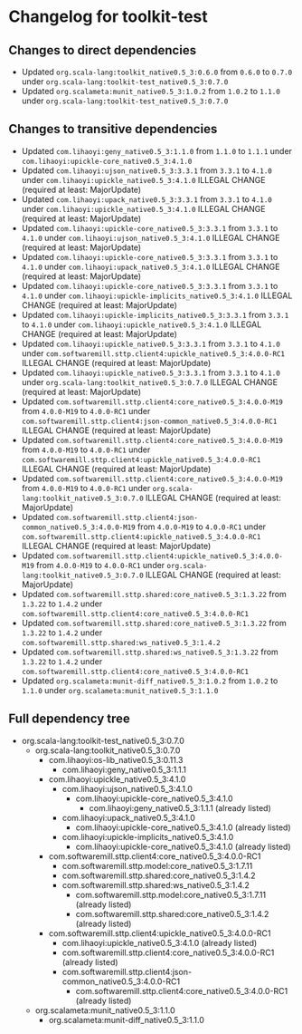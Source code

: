 # Changelog for toolkit-test

## Changes to direct dependencies
 - Updated `org.scala-lang:toolkit_native0.5_3:0.6.0` from `0.6.0` to `0.7.0` under `org.scala-lang:toolkit-test_native0.5_3:0.7.0`
 - Updated `org.scalameta:munit_native0.5_3:1.0.2` from `1.0.2` to `1.1.0` under `org.scala-lang:toolkit-test_native0.5_3:0.7.0`

## Changes to transitive dependencies
 - Updated `com.lihaoyi:geny_native0.5_3:1.1.0` from `1.1.0` to `1.1.1` under `com.lihaoyi:upickle-core_native0.5_3:4.1.0`
 - Updated `com.lihaoyi:ujson_native0.5_3:3.3.1` from `3.3.1` to `4.1.0` under `com.lihaoyi:upickle_native0.5_3:4.1.0` ILLEGAL CHANGE (required at least: MajorUpdate)
 - Updated `com.lihaoyi:upack_native0.5_3:3.3.1` from `3.3.1` to `4.1.0` under `com.lihaoyi:upickle_native0.5_3:4.1.0` ILLEGAL CHANGE (required at least: MajorUpdate)
 - Updated `com.lihaoyi:upickle-core_native0.5_3:3.3.1` from `3.3.1` to `4.1.0` under `com.lihaoyi:ujson_native0.5_3:4.1.0` ILLEGAL CHANGE (required at least: MajorUpdate)
 - Updated `com.lihaoyi:upickle-core_native0.5_3:3.3.1` from `3.3.1` to `4.1.0` under `com.lihaoyi:upack_native0.5_3:4.1.0` ILLEGAL CHANGE (required at least: MajorUpdate)
 - Updated `com.lihaoyi:upickle-core_native0.5_3:3.3.1` from `3.3.1` to `4.1.0` under `com.lihaoyi:upickle-implicits_native0.5_3:4.1.0` ILLEGAL CHANGE (required at least: MajorUpdate)
 - Updated `com.lihaoyi:upickle-implicits_native0.5_3:3.3.1` from `3.3.1` to `4.1.0` under `com.lihaoyi:upickle_native0.5_3:4.1.0` ILLEGAL CHANGE (required at least: MajorUpdate)
 - Updated `com.lihaoyi:upickle_native0.5_3:3.3.1` from `3.3.1` to `4.1.0` under `com.softwaremill.sttp.client4:upickle_native0.5_3:4.0.0-RC1` ILLEGAL CHANGE (required at least: MajorUpdate)
 - Updated `com.lihaoyi:upickle_native0.5_3:3.3.1` from `3.3.1` to `4.1.0` under `org.scala-lang:toolkit_native0.5_3:0.7.0` ILLEGAL CHANGE (required at least: MajorUpdate)
 - Updated `com.softwaremill.sttp.client4:core_native0.5_3:4.0.0-M19` from `4.0.0-M19` to `4.0.0-RC1` under `com.softwaremill.sttp.client4:json-common_native0.5_3:4.0.0-RC1` ILLEGAL CHANGE (required at least: MajorUpdate)
 - Updated `com.softwaremill.sttp.client4:core_native0.5_3:4.0.0-M19` from `4.0.0-M19` to `4.0.0-RC1` under `com.softwaremill.sttp.client4:upickle_native0.5_3:4.0.0-RC1` ILLEGAL CHANGE (required at least: MajorUpdate)
 - Updated `com.softwaremill.sttp.client4:core_native0.5_3:4.0.0-M19` from `4.0.0-M19` to `4.0.0-RC1` under `org.scala-lang:toolkit_native0.5_3:0.7.0` ILLEGAL CHANGE (required at least: MajorUpdate)
 - Updated `com.softwaremill.sttp.client4:json-common_native0.5_3:4.0.0-M19` from `4.0.0-M19` to `4.0.0-RC1` under `com.softwaremill.sttp.client4:upickle_native0.5_3:4.0.0-RC1` ILLEGAL CHANGE (required at least: MajorUpdate)
 - Updated `com.softwaremill.sttp.client4:upickle_native0.5_3:4.0.0-M19` from `4.0.0-M19` to `4.0.0-RC1` under `org.scala-lang:toolkit_native0.5_3:0.7.0` ILLEGAL CHANGE (required at least: MajorUpdate)
 - Updated `com.softwaremill.sttp.shared:core_native0.5_3:1.3.22` from `1.3.22` to `1.4.2` under `com.softwaremill.sttp.client4:core_native0.5_3:4.0.0-RC1`
 - Updated `com.softwaremill.sttp.shared:core_native0.5_3:1.3.22` from `1.3.22` to `1.4.2` under `com.softwaremill.sttp.shared:ws_native0.5_3:1.4.2`
 - Updated `com.softwaremill.sttp.shared:ws_native0.5_3:1.3.22` from `1.3.22` to `1.4.2` under `com.softwaremill.sttp.client4:core_native0.5_3:4.0.0-RC1`
 - Updated `org.scalameta:munit-diff_native0.5_3:1.0.2` from `1.0.2` to `1.1.0` under `org.scalameta:munit_native0.5_3:1.1.0`

## Full dependency tree

 - org.scala-lang:toolkit-test_native0.5_3:0.7.0
   - org.scala-lang:toolkit_native0.5_3:0.7.0
     - com.lihaoyi:os-lib_native0.5_3:0.11.3
       - com.lihaoyi:geny_native0.5_3:1.1.1
     - com.lihaoyi:upickle_native0.5_3:4.1.0
       - com.lihaoyi:ujson_native0.5_3:4.1.0
         - com.lihaoyi:upickle-core_native0.5_3:4.1.0
           - com.lihaoyi:geny_native0.5_3:1.1.1 (already listed)
       - com.lihaoyi:upack_native0.5_3:4.1.0
         - com.lihaoyi:upickle-core_native0.5_3:4.1.0 (already listed)
       - com.lihaoyi:upickle-implicits_native0.5_3:4.1.0
         - com.lihaoyi:upickle-core_native0.5_3:4.1.0 (already listed)
     - com.softwaremill.sttp.client4:core_native0.5_3:4.0.0-RC1
       - com.softwaremill.sttp.model:core_native0.5_3:1.7.11
       - com.softwaremill.sttp.shared:core_native0.5_3:1.4.2
       - com.softwaremill.sttp.shared:ws_native0.5_3:1.4.2
         - com.softwaremill.sttp.model:core_native0.5_3:1.7.11 (already listed)
         - com.softwaremill.sttp.shared:core_native0.5_3:1.4.2 (already listed)
     - com.softwaremill.sttp.client4:upickle_native0.5_3:4.0.0-RC1
       - com.lihaoyi:upickle_native0.5_3:4.1.0 (already listed)
       - com.softwaremill.sttp.client4:core_native0.5_3:4.0.0-RC1 (already listed)
       - com.softwaremill.sttp.client4:json-common_native0.5_3:4.0.0-RC1
         - com.softwaremill.sttp.client4:core_native0.5_3:4.0.0-RC1 (already listed)
   - org.scalameta:munit_native0.5_3:1.1.0
     - org.scalameta:munit-diff_native0.5_3:1.1.0
